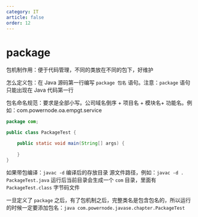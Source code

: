 ```yaml
---
category: IT
article: false
order: 12
---
```


# package

包机制作用：便于代码管理，不同的类放在不同的包下，好维护

怎么定义包：在 Java 源码第一行编写 `package 包名` 语句。注意：`package` 语句只能出现在 Java 代码第一行

包名命名规范：要求是全部小写。公司域名倒序 + 项目名 + 模块名+ 功能名。例如：com.powernode.oa.empgt.service

```java
package com;

public class PackageTest {

    public static void main(String[] args) {
        
    }
}
```

如果带包编译：`javac -d` 编译后的存放目录 源文件路径，例如：`javac -d . PackageTest.java` 运行后当前目录会生成一个 `com` 目录，里面有 `PackageTest.class` 字节码文件

一旦定义了 `package` 之后，有了包机制之后，完整类名是包含包名的，所以运行的时候一定要添加包名：`java com.powernode.javase.chapter.PackageTest`